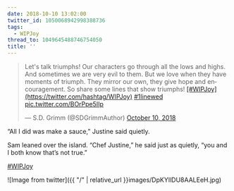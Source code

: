 ```yaml
---
date: 2018-10-10 13:02:00
twitter_id: 1050068942998388736
tags:
  - WIPJoy
thread_to: 1049645488746754050
title: ''
---
```


<blockquote class="twitter-tweet"><p lang="en" dir="ltr">Let&#39;s talk triumphs! Our characters go through all the lows and highs. And sometimes we are very evil to them. But we love when they have moments of triumph. They mirror our own, they give hope and encouragement. So share some lines that show triumphs! <a href="https://twitter.com/hashtag/WIPJoy?src=hash&amp;ref_src=twsrc%5Etfw">[#WIPJoy](https://twitter.com/hashtag/WIPJoy)</a> <a href="https://twitter.com/hashtag/1linewed?src=hash&amp;ref_src=twsrc%5Etfw">#1linewed</a> <a href="https://t.co/BOrPpe5IIp">pic.twitter.com/BOrPpe5IIp</a></p>&mdash; S.D. Grimm (@SDGrimmAuthor) <a href="https://twitter.com/SDGrimmAuthor/status/1049863702764249088?ref_src=twsrc%5Etfw">October 10, 2018</a></blockquote>
<script async src="https://platform.twitter.com/widgets.js" charset="utf-8"></script>

“All I did was make a sauce,” Justine said quietly.

Sam leaned over the island. “Chef Justine,” he said just as quietly, “you and I both know that’s not true.”

[#WIPJoy](https://twitter.com/hashtag/WIPJoy) 

![Image from twitter]({{ "/" | relative_url  }}images/DpKYIlDU8AALEeH.jpg)
